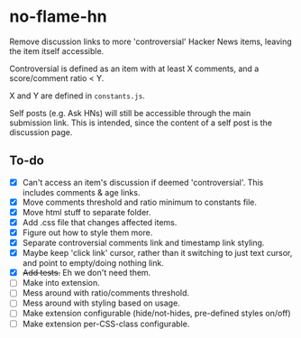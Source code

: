# no-flame-hn
Remove discussion links to more 'controversial' Hacker News items, leaving the item itself accessible.

Controversial is defined as an item with at least X comments, and a score/comment ratio < Y. 

X and Y are defined in `constants.js`.

Self posts (e.g. Ask HNs) will still be accessible through the main submission link. This is intended, since the content of a self post is the discussion page. 

## To-do

- [x] Can't access an item's discussion if deemed 'controversial'. This includes comments & age links.
- [x] Move comments threshold and ratio minimum to constants file.
- [x] Move html stuff to separate folder.
- [x] Add .css file that changes affected items.
- [x] Figure out how to style them more.
- [x] Separate controversial comments link and timestamp link styling.
- [x] Maybe keep 'click link' cursor, rather than it switching to just text cursor, and point to empty/doing nothing link.
- [x] ~~Add tests.~~ Eh we don't need them.
- [ ] Make into extension.
- [ ] Mess around with ratio/comments threshold. 
- [ ] Mess around with styling based on usage.
- [ ] Make extension configurable (hide/not-hides, pre-defined styles on/off)
- [ ] Make extension per-CSS-class configurable.
